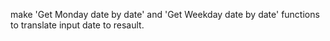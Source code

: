 make 'Get Monday date by date' and 'Get Weekday date by date' functions to translate input date to resault.
